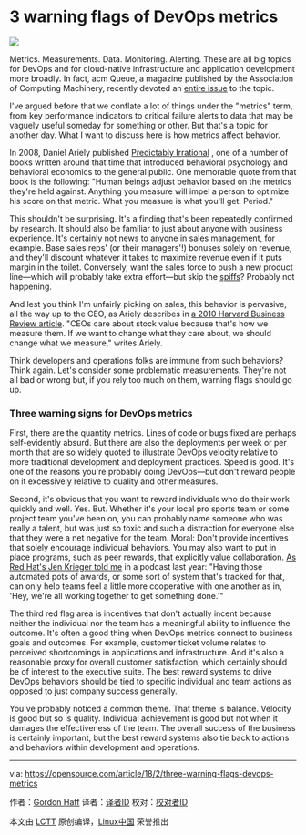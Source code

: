 3 warning flags of DevOps metrics
======
![](https://opensource.com/sites/default/files/styles/image-full-size/public/lead-images/metrics_graph_stats_blue.png?itok=OKCc_60D)

Metrics. Measurements. Data. Monitoring. Alerting. These are all big topics for DevOps and for cloud-native infrastructure and application development more broadly. In fact, acm Queue, a magazine published by the Association of Computing Machinery, recently devoted an [entire issue][1] to the topic.

I've argued before that we conflate a lot of things under the "metrics" term, from key performance indicators to critical failure alerts to data that may be vaguely useful someday for something or other. But that's a topic for another day. What I want to discuss here is how metrics affect behavior.

In 2008, Daniel Ariely published [Predictably Irrational][2] , one of a number of books written around that time that introduced behavioral psychology and behavioral economics to the general public. One memorable quote from that book is the following: "Human beings adjust behavior based on the metrics they're held against. Anything you measure will impel a person to optimize his score on that metric. What you measure is what you'll get. Period."

This shouldn't be surprising. It's a finding that's been repeatedly confirmed by research. It should also be familiar to just about anyone with business experience. It's certainly not news to anyone in sales management, for example. Base sales reps' (or their managers'!) bonuses solely on revenue, and they'll discount whatever it takes to maximize revenue even if it puts margin in the toilet. Conversely, want the sales force to push a new product line—which will probably take extra effort—but skip the [spiffs][3]? Probably not happening.

And lest you think I'm unfairly picking on sales, this behavior is pervasive, all the way up to the CEO, as Ariely describes in [a 2010 Harvard Business Review article][4]. "CEOs care about stock value because that's how we measure them. If we want to change what they care about, we should change what we measure," writes Ariely.

Think developers and operations folks are immune from such behaviors? Think again. Let's consider some problematic measurements. They're not all bad or wrong but, if you rely too much on them, warning flags should go up.

### Three warning signs for DevOps metrics

First, there are the quantity metrics. Lines of code or bugs fixed are perhaps self-evidently absurd. But there are also the deployments per week or per month that are so widely quoted to illustrate DevOps velocity relative to more traditional development and deployment practices. Speed is good. It's one of the reasons you're probably doing DevOps—but don't reward people on it excessively relative to quality and other measures.

Second, it's obvious that you want to reward individuals who do their work quickly and well. Yes. But. Whether it's your local pro sports team or some project team you've been on, you can probably name someone who was really a talent, but was just so toxic and such a distraction for everyone else that they were a net negative for the team. Moral: Don't provide incentives that solely encourage individual behaviors. You may also want to put in place programs, such as peer rewards, that explicitly value collaboration. [As Red Hat's Jen Krieger told me][5] in a podcast last year: "Having those automated pots of awards, or some sort of system that's tracked for that, can only help teams feel a little more cooperative with one another as in, 'Hey, we're all working together to get something done.'"

The third red flag area is incentives that don't actually incent because neither the individual nor the team has a meaningful ability to influence the outcome. It's often a good thing when DevOps metrics connect to business goals and outcomes. For example, customer ticket volume relates to perceived shortcomings in applications and infrastructure. And it's also a reasonable proxy for overall customer satisfaction, which certainly should be of interest to the executive suite. The best reward systems to drive DevOps behaviors should be tied to specific individual and team actions as opposed to just company success generally.

You've probably noticed a common theme. That theme is balance. Velocity is good but so is quality. Individual achievement is good but not when it damages the effectiveness of the team. The overall success of the business is certainly important, but the best reward systems also tie back to actions and behaviors within development and operations.

--------------------------------------------------------------------------------

via: https://opensource.com/article/18/2/three-warning-flags-devops-metrics

作者：[Gordon Haff][a]
译者：[译者ID](https://github.com/译者ID)
校对：[校对者ID](https://github.com/校对者ID)

本文由 [LCTT](https://github.com/LCTT/TranslateProject) 原创编译，[Linux中国](https://linux.cn/) 荣誉推出

[a]:https://opensource.com/users/ghaff
[1]:https://queue.acm.org/issuedetail.cfm?issue=3178368
[2]:https://en.wikipedia.org/wiki/Predictably_Irrational
[3]:https://en.wikipedia.org/wiki/Spiff
[4]:https://hbr.org/2010/06/column-you-are-what-you-measure
[5]:http://bitmason.blogspot.com/2015/09/podcast-making-devops-succeed-with-red.html
